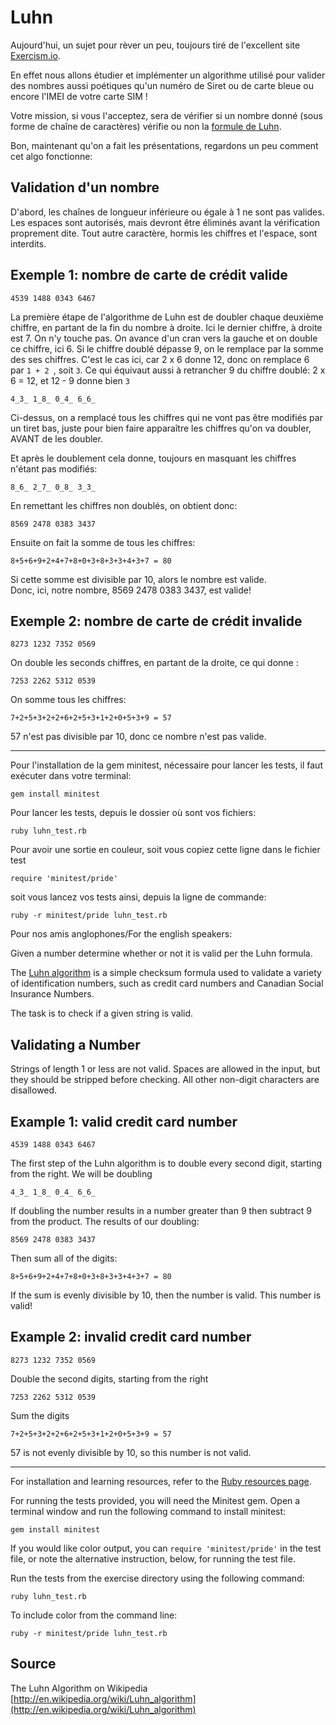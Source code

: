 # Luhn

Aujourd'hui, un sujet pour rèver un peu, toujours tiré de l'excellent site [Exercism.io](https://exercism.io/).  

En effet nous allons étudier et implémenter un algorithme utilisé pour valider des nombres aussi poétiques qu'un numéro 
de Siret ou de carte bleue ou encore l'IMEI de votre carte SIM !  

Votre mission, si vous l'acceptez, sera de vérifier si un nombre donné (sous forme de chaîne de caractères) vérifie ou 
non la [formule de Luhn](https://fr.wikipedia.org/wiki/Formule_de_Luhn).  

Bon, maintenant qu'on a fait les présentations, regardons un peu comment cet algo fonctionne:  

Validation d'un nombre
-----
D'abord, les chaînes de longueur inférieure ou égale à 1 ne sont pas valides. Les espaces sont autorisés, mais devront 
être éliminés avant la vérification proprement dite. Tout autre caractère, hormis les chiffres et l'espace, sont interdits.

## Exemple 1: nombre de carte de crédit valide

```text
4539 1488 0343 6467
```

La première étape de l'algorithme de Luhn est de doubler chaque deuxième chiffre, en partant de la fin du nombre à droite.
Ici le dernier chiffre, à droite est 7. On n'y touche pas. On avance d'un cran vers la gauche et on double ce chiffre, 
ici 6. Si le chiffre doublé dépasse 9, on le remplace par la somme des ses chiffres. C'est le cas ici, car 2 x 6 donne 12, 
donc on remplace 6 par `1 + 2 `, soit `3`. Ce qui équivaut aussi à retrancher 9 du chiffre doublé: 2 x 6 = 12, et 12 - 9 
donne bien `3`

```text
4_3_ 1_8_ 0_4_ 6_6_
```
Ci-dessus, on a remplacé tous les chiffres qui ne vont pas être modifiés par un tiret bas, juste pour bien faire apparaître 
les chiffres qu'on va doubler, AVANT de les doubler.


Et après le doublement cela donne, toujours en masquant les chiffres n'étant pas modifiés:
```text
8_6_ 2_7_ 0_8_ 3_3_
```

En remettant les chiffres non doublés, on obtient donc:
```text
8569 2478 0383 3437
```

Ensuite on fait la somme de tous les chiffres:

```text
8+5+6+9+2+4+7+8+0+3+8+3+3+4+3+7 = 80
```

Si cette somme est divisible par 10, alors le nombre est valide.  
Donc, ici, notre nombre, 8569 2478 0383 3437, est valide!

## Exemple 2: nombre de carte de crédit invalide

```text
8273 1232 7352 0569
```

On double les seconds chiffres, en partant de la droite, ce qui donne :

```text
7253 2262 5312 0539
```

On somme tous les chiffres:

```text
7+2+5+3+2+2+6+2+5+3+1+2+0+5+3+9 = 57
```

57 n'est pas divisible par 10, donc ce nombre n'est pas valide.

* * * *

Pour l'installation de la gem minitest, nécessaire pour lancer les tests, il faut exécuter dans votre terminal:

    gem install minitest
   
Pour lancer les tests, depuis le dossier où sont vos fichiers:

    ruby luhn_test.rb

Pour avoir une sortie en couleur, soit vous copiez cette ligne dans le fichier test

    require 'minitest/pride'
 
 soit vous lancez vos tests ainsi, depuis la ligne de commande:

    ruby -r minitest/pride luhn_test.rb



Pour nos amis anglophones/For the english speakers:  

Given a number determine whether or not it is valid per the Luhn formula.

The [Luhn algorithm](https://en.wikipedia.org/wiki/Luhn_algorithm) is
a simple checksum formula used to validate a variety of identification
numbers, such as credit card numbers and Canadian Social Insurance
Numbers.

The task is to check if a given string is valid.

Validating a Number
------

Strings of length 1 or less are not valid. Spaces are allowed in the input,
but they should be stripped before checking. All other non-digit characters
are disallowed.

## Example 1: valid credit card number

```text
4539 1488 0343 6467
```

The first step of the Luhn algorithm is to double every second digit,
starting from the right. We will be doubling

```text
4_3_ 1_8_ 0_4_ 6_6_
```

If doubling the number results in a number greater than 9 then subtract 9
from the product. The results of our doubling:

```text
8569 2478 0383 3437
```

Then sum all of the digits:

```text
8+5+6+9+2+4+7+8+0+3+8+3+3+4+3+7 = 80
```

If the sum is evenly divisible by 10, then the number is valid. This number is valid!

## Example 2: invalid credit card number

```text
8273 1232 7352 0569
```

Double the second digits, starting from the right

```text
7253 2262 5312 0539
```

Sum the digits

```text
7+2+5+3+2+2+6+2+5+3+1+2+0+5+3+9 = 57
```

57 is not evenly divisible by 10, so this number is not valid.

* * * *

For installation and learning resources, refer to the
[Ruby resources page](http://exercism.io/languages/ruby/resources).

For running the tests provided, you will need the Minitest gem. Open a
terminal window and run the following command to install minitest:

    gem install minitest

If you would like color output, you can `require 'minitest/pride'` in
the test file, or note the alternative instruction, below, for running
the test file.

Run the tests from the exercise directory using the following command:

    ruby luhn_test.rb

To include color from the command line:

    ruby -r minitest/pride luhn_test.rb


## Source

The Luhn Algorithm on Wikipedia [http://en.wikipedia.org/wiki/Luhn_algorithm](http://en.wikipedia.org/wiki/Luhn_algorithm)
